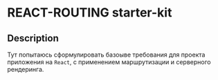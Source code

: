 # REACT-ROUTING starter-kit #

## Description
Тут попытаюсь сформулировать базоыве требования для проекта приложения на `React`, с применением маршрутизации и серверного рендеринга.
